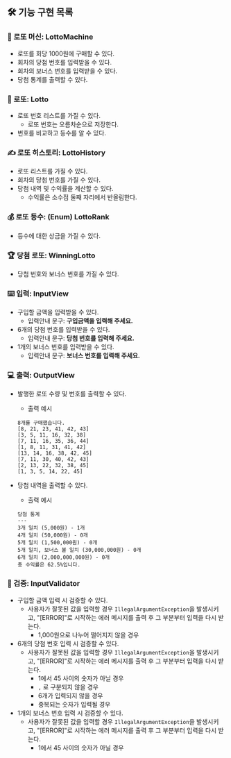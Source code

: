 ## 🛠️ 기능 구현 목록

### 🎰 로또 머신: LottoMachine

- 로또를 회당 1000원에 구매할 수 있다.
- 회차의 당첨 번호를 입력받을 수 있다.
- 회차의 보너스 번호를 입력받을 수 있다.
- 당첨 통계를 출력할 수 있다.

### 🎲 로또: Lotto

- 로또 번호 리스트를 가질 수 있다.
    - 로또 번호는 오름차순으로 저장한다.
- 번호를 비교하고 등수를 알 수 있다. 

### ✍️ 로또 히스토리: LottoHistory

- 로또 리스트를 가질 수 있다.
- 회차의 당첨 번호를 가질 수 있다.
- 당첨 내역 및 수익률을 계산할 수 있다.
    - 수익률은 소수점 둘째 자리에서 반올림한다.

### 💰 로또 등수: (Enum) LottoRank

- 등수에 대한 상금을 가질 수 있다.

### 🏆 당첨 로또: WinningLotto
- 당첨 번호와 보너스 번호를 가질 수 있다.

### ⌨️ 입력: InputView

- 구입할 금액을 입력받을 수 있다.
    - 입력안내 문구: **구입금액을 입력해 주세요.**
- 6개의 당첨 번호를 입력받을 수 있다.
    - 입력안내 문구: **당첨 번호를 입력해 주세요.**
- 1개의 보너스 번호를 입력받을 수 있다.
    - 입력안내 문구: **보너스 번호를 입력해 주세요.**

### 💻 출력: OutputView

- 발행한 로또 수량 및 번호를 출력할 수 있다.
    - 출력 예시

    ```text
    8개를 구매했습니다.
    [8, 21, 23, 41, 42, 43] 
    [3, 5, 11, 16, 32, 38] 
    [7, 11, 16, 35, 36, 44] 
    [1, 8, 11, 31, 41, 42] 
    [13, 14, 16, 38, 42, 45] 
    [7, 11, 30, 40, 42, 43] 
    [2, 13, 22, 32, 38, 45] 
    [1, 3, 5, 14, 22, 45]
    ```

- 당첨 내역을 출력할 수 있다.
    - 출력 예시

    ```text
    당첨 통계
    ---
    3개 일치 (5,000원) - 1개
    4개 일치 (50,000원) - 0개
    5개 일치 (1,500,000원) - 0개
    5개 일치, 보너스 볼 일치 (30,000,000원) - 0개
    6개 일치 (2,000,000,000원) - 0개
    총 수익률은 62.5%입니다.
    ```

### 👀 검증: InputValidator

- 구입할 금액 입력 시 검증할 수 있다.
    - 사용자가 잘못된 값을 입력할 경우 `IllegalArgumentException`을 발생시키고, "[ERROR]"로 시작하는 에러 메시지를 출력 후 그 부분부터 입력을 다시 받는다.
        - 1,000원으로 나누어 떨어지지 않을 경우
- 6개의 당첨 번호 입력 시 검증할 수 있다.
    - 사용자가 잘못된 값을 입력할 경우 `IllegalArgumentException`을 발생시키고, "[ERROR]"로 시작하는 에러 메시지를 출력 후 그 부분부터 입력을 다시 받는다.
        - 1에서 45 사이의 숫자가 아닐 경우
        - `,` 로 구분되지 않을 경우
        - 6개가 입력되지 않을 경우
        - 중복되는 숫자가 입력될 경우
- 1개의 보너스 번호 입력 시 검증할 수 있다.
    - 사용자가 잘못된 값을 입력할 경우 `IllegalArgumentException`을 발생시키고, "[ERROR]"로 시작하는 에러 메시지를 출력 후 그 부분부터 입력을 다시 받는다.
        - 1에서 45 사이의 숫자가 아닐 경우

